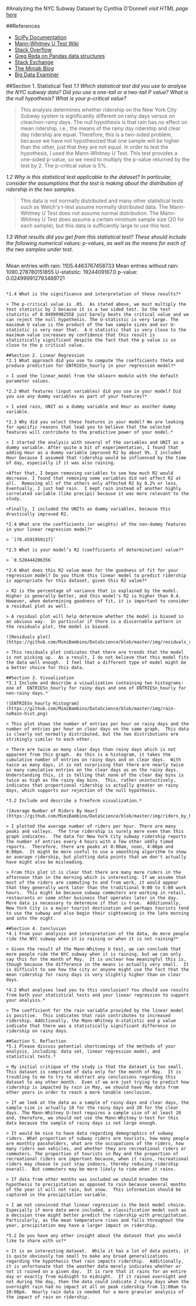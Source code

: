 #Analyzing the NYC Subway Dataset
by Cynthia O'Donnell
*visit HTML page [here](http://mimibambino.github.io/DataScience/)*

##References
- [SciPy Documentation](http://docs.scipy.org/doc/scipy/reference/generated/scipy.stats.mannwhitneyu.html#scipy.stats.mannwhitneyu)
- [Mann-Whitney U Test Wiki](http://en.wikipedia.org/wiki/Mann%E2%80%93Whitney_U_test)
- [Stack Overflow](http://stackoverflow.com/questions/20095673/python-shift-column-in-pandas-dataframe-up-by-one)
- [Greg Reda on Pandas data structures](http://www.gregreda.com/2013/10/26/intro-to-pandas-data-structures/)
- [Stack Exchange](http://stats.stackexchange.com/questions/31361/some-questions-about-two-sample-comparisons)
- [The Miniab Blog](http://blog.minitab.com/blog/adventures-in-statistics/regression-analysis-how-do-i-interpret-r-squared-and-assess-the-goodness-of-fit)
- [Big Data Examiner](http://www.bigdataexaminer.com/how-to-run-linear-regression-in-python-scikit-learn/)

##Section 1. Statistical Test
*1.1 Which statistical test did you use to analyse the NYC subway data? Did you use a one-tail or a two-tail P value? What is the null hypothesis? What is your p-critical value?*

> This analysis determines whether ridership on the New York City Subway system is significantly different on rainy days versus on clear/non-rainy days. The null hypothesis is that rain has no effect on mean ridership, i.e., the means of the rainy day ridership and clear day ridership are equal.  Therefore, this is a two-sided problem, because we have not hypothesized that one sample will be higher than the other, just that they are not equal. In order to test the hypothesis, I used the Mann-Whitney U Test.  This test provides a one-sided p-value, so we need to multiply the p-value returned by the test by 2.  The p-critical value is 5%.

*1.2 Why is this statistical test applicable to the dataset? In particular, consider the assumptions that the test is making about the distribution of ridership in the two samples.*

> This data is not normally distributed and many other statistical tests such as Welch's t-test assume normally distributed data. The Mann-Whitney U Test does not assume normal distribution.  The Mann-Whitney U Test does assume a certain minimum sample size (20 for each sample), but this data is sufficiently large to use this test.

*1.3 What results did you get from this statistical test? These should include the following numerical values: p-values, as well as the means for each of the two samples under test.*
> ```
Mean entries with rain: 1105.4463767458733
Mean entries without rain: 1090.278780151855
U-statistic: 1924409167.0
p-value: 0.024999912793489721
```

*1.4 What is the significance and interpretation of these results?*

> The p-critical value is .05.  As stated above, we must multiply the test statistic by 2 because it is a two sided test. So the test statistic of 0.04999982558 just barely beats the critical value and we can reject the null hypothesis. The U-statistic is very large. The maximum U value is the product of the two sample sizes and our U-statistic is very near that.  A U statistic that is very close to the maximum value increases my confidence that this result is statistically significant despite the fact that the p value is so close to the p critical value.

##Section 2. Linear Regression
*2.1 What approach did you use to compute the coefficients theta and produce prediction for ENTRIESn_hourly in your regression model?*

> I used the linear_model from the sklearn module with the default parameter values.

*2.2 What features (input variables) did you use in your model? Did you use any dummy variables as part of your features?*

> I used rain, UNIT as a dummy variable and Hour as another dummy variable.

*2.3 Why did you select these features in your model? We are looking for specific reasons that lead you to believe that the selected features will contribute to the predictive power of your model.*

> I started the analysis with several of the variables and UNIT as a dummy variable. After quite a bit of experimentation, I found that adding Hour as a dummy variable improved R2 by about 9%. I included Hour because I assumed that ridership would be influenced by the time of day, especially if it was also raining.

>After that, I began removing variables to see how much R2 would decrease. I found that removing some variables did not affect R2 at all.  Removing all of the others only affected R2 by 0.2% or less.  Eventually, I just had rain.  I kept rain instead of another highly correlated variable (like precipi) because it was more relevant to the study.

>Finally, I included the UNITs as dummy variables, because this drastically improved R2.

*2.4 What are the coefficients (or weights) of the non-dummy features in your linear regression model?*

> `[78.4591959117]`

*2.5 What is your model’s R2 (coefficients of determination) value?*

> `0.520444206356`

*2.6 What does this R2 value mean for the goodness of fit for your regression model? Do you think this linear model to predict ridership is appropriate for this dataset, given this R2 value?*

> R2 is the percentage of variance that is explained by the model.  Higher is generally better, and this model's R2 is higher than 0.4. However, when determining goodness of fit, it is important to consider a residual plot as well.

> A residual plot will help determine whether the model is biased in an obvious way.  In particular if there is a discernable pattern in the residuals plot, the model is biased.

![Residuals plot](https://github.com/MimiBambino/DataScience/blob/master/img/residuals_rain.png)

> This residuals plot indicates that there are trends that the model is not picking up.  As a result, I do not believe that this model fits the data well enough.  I feel that a different type of model might be a better choice for this data.

##Section 3. Visualization
*3.1 Include and describe a visualization containing two histograms: one of  ENTRIESn_hourly for rainy days and one of ENTRIESn_hourly for non-rainy days.*

![ENTRIESn_hourly Histogram](https://github.com/MimiBambino/DataScience/blob/master/img/rain-noRain-hist.png)

> This plot shows the number of entries per hour on rainy days and the number of entries per hour on clear days on the same graph.  This data is clearly not normally distributed, but the two distributions are strikingly similar to each other.

> There are twice as many clear days than rainy days which is not apparent from this graph.  As this is a histogram, it takes the cumulative number of entries on rainy days and on clear days.  With twice as many days, it is not surprising that there are nearly twice as many cumulative entries on the clear days as on the rainy days.  Understanding this, it is telling that none of the clear day bins is twice as high as the rainy day bins.  This, rather unintuitively, indicates that proportional ridership is actually greater on rainy days, which supports our rejection of the null hypothesis.

*3.2 Include and describe a freeform visualization.*

![Average Number of Riders By Hour](https://github.com/MimiBambino/DataScience/blob/master/img/riders_by_hour.png)

> I plotted the average number of riders per hour. There are many peaks and valleys.  The true ridership is surely more even than this graph indicates.  The data for New York City subway ridership reports the number of entries every 4 hours with a few other oddly timed reports.  Therefore, there are peaks at 8:00am, noon, 4:00pm and 8:00pm.  It might be more useful to use a smoothing algorithm to show an average ridership, but plotting data points that we don't actually have might also be misleading.

> From this plot it is clear that there are many more riders in the afternoon than in the morning which is interesting. If we assume that most of the riders are commuting to and from work, it would appear that they generally work later than the traditional 9:00 to 5:00 work hours.  This might be because subway commuters are working in retail, restaurants or some other business that operates later in the day.  More data is necessary to determine if that is true.  Additionally, New York City is a major tourist destination and perhaps tourists tend to use the subway and also begin their sightseeing in the late morning and into the night.

##Section 4. Conclusion
*4.1 From your analysis and interpretation of the data, do more people ride the NYC subway when it is raining or when it is not raining?*

> Given the result of the Mann-Whitney U test, we can conclude that more people ride the NYC subway when it is raining, but we can only say this for the month of May.  It is unclear how meaningful this is, though because the difference in the means is actually very small.  It is difficult to see how the city or anyone might use the fact that the mean ridership for rainy days is very slightly higher than on clear days.

*4.2 What analyses lead you to this conclusion? You should use results from both your statistical tests and your linear regression to support your analysis.*

> The coefficient for the rain variable provided by the linear model is positive.  This indicates that rain contributes to increased ridership. Additionally, the Mann-Whitney U-statistic and p value indicate that there was a statistically significant difference in ridership on rainy days.

##Section 5. Reflection
*5.1 Please discuss potential shortcomings of the methods of your analysis, including: data set, linear regression model, and statistical tests.*

> My initial critique of the study is that the dataset is too small.  This dataset is comprised of data only for the month of May.  It is troubling to me to try to abstract any conclusions regarding this dataset to any other month.  Even if we are just trying to predict how ridership is impacted by rain in May, we should have May data from other years in order to reach a more tenable conclusion.

> If we look at the data as a sample of rainy days and clear days, the sample size is actually 10 for the rainy days and 20 for the clear days. The Mann-Whitney U-test requires a sample size of at least 20 and, therefore, we should not use the Mann-Whitney U-test for this data because the sample of rainy days is not large enough.

> It would be nice to have data regarding demographics of subway riders. What proportion of subway riders are tourists, how many people are monthly passholders, what are the occupations of the riders, how many riders own vehicles, and whether they are recreational riders or commuters. The proportion of tourists in May and the proportion of recreational riders are important because, when it rains, recreational riders may choose to just stay indoors, thereby reducing ridership overall.  But commuters may be more likely to ride when it rains.

> If data from other months was included we should broaden the hypothesis to precipitation as opposed to rain because several months of the year it will not rain, but snow.  This information should be captured in the precipitation variable.

> I am not convinced that linear regression is the best model choice.  Especially if more data were included, a classification model such as a decision tree might better predict the ridership with precipitation.  Particularly, as the mean temperature rises and falls throughout the year, precipitation may have a larger impact on ridership.

*5.2 Do you have any other insight about the dataset that you would like to share with us?*

> It is an interesting dataset.  While it has a lot of data points, it is quite obviously too small to make any broad generalizations regarding the hypothesis that rain impacts ridership.  Additionally, it is unfortunate that the weather data merely indicates whether or not it rained on a given day.  It is rare that it rains for an entire day or exactly from midnight to midnight.  If it rained overnight and not during the day, then the data could indicate 2 rainy days when the overnight rain had no impact at all on peak ridership from 11:00am to 10:00pm.  Hourly rain data is needed for a more granular analysis of the impact of rain on ridership.
